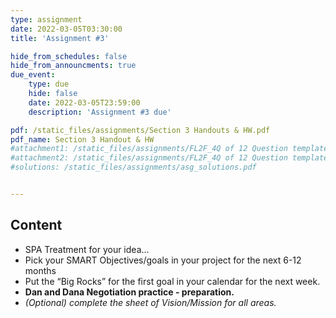 ```yaml
---
type: assignment
date: 2022-03-05T03:30:00
title: 'Assignment #3'

hide_from_schedules: false
hide_from_announcments: true
due_event:
    type: due
    hide: false
    date: 2022-03-05T23:59:00
    description: 'Assignment #3 due'

pdf: /static_files/assignments/Section 3 Handouts & HW.pdf
pdf_name: Section 3 Handout & HW
#attachment1: /static_files/assignments/FL2F_4Q of 12 Question template.pptx
#attachment2: /static_files/assignments/FL2F_4Q of 12 Question template.pptx
#solutions: /static_files/assignments/asg_solutions.pdf


---
```

## Content
- SPA Treatment for your idea…
- Pick your SMART Objectives/goals in your project for the next 6-12 months
- Put the “Big Rocks” for the first goal in your calendar for the next week.
- **Dan and Dana Negotiation practice - preparation.**
- *(Optional) complete the sheet of Vision/Mission for all areas.*

